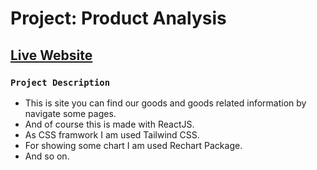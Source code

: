 # Project: Product Analysis


## [Live Website](https://product-analysis-07ef25.netlify.app/)


### `Project Description`
* This is site you can find our goods and goods related information by navigate some pages.
* And of course this is made with ReactJS.
* As CSS framwork I am used Tailwind CSS.
* For showing some chart I am used Rechart Package.
* And so on.
